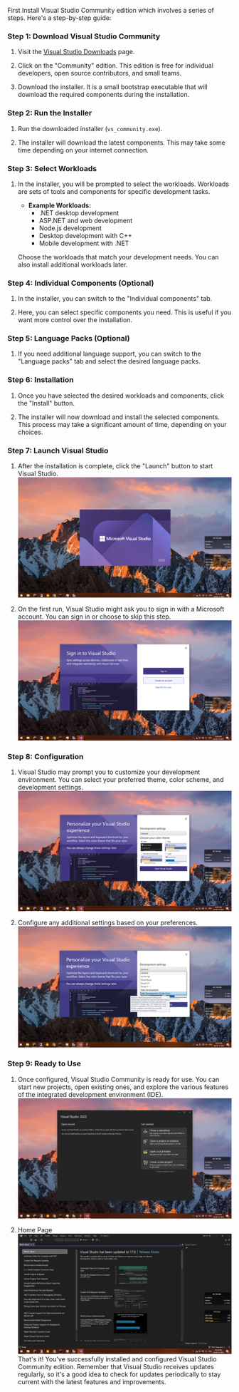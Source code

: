 First Install Visual Studio Community edition which involves a series of steps. Here's a step-by-step guide:

### Step 1: Download Visual Studio Community

1. Visit the [Visual Studio Downloads](https://visualstudio.microsoft.com/visual-cpp-build-tools/) page.

2. Click on the "Community" edition. This edition is free for individual developers, open source contributors, and small teams.

3. Download the installer. It is a small bootstrap executable that will download the required components during the installation.

### Step 2: Run the Installer

1. Run the downloaded installer (`vs_community.exe`).

2. The installer will download the latest components. This may take some time depending on your internet connection.

### Step 3: Select Workloads

1. In the installer, you will be prompted to select the workloads. Workloads are sets of tools and components for specific development tasks.

   - **Example Workloads:**
     - .NET desktop development
     - ASP.NET and web development
     - Node.js development
     - Desktop development with C++
     - Mobile development with .NET

   Choose the workloads that match your development needs. You can also install additional workloads later.

### Step 4: Individual Components (Optional)

1. In the installer, you can switch to the "Individual components" tab.

2. Here, you can select specific components you need. This is useful if you want more control over the installation.

### Step 5: Language Packs (Optional)

1. If you need additional language support, you can switch to the "Language packs" tab and select the desired language packs.

### Step 6: Installation

1. Once you have selected the desired workloads and components, click the "Install" button.

2. The installer will now download and install the selected components. This process may take a significant amount of time, depending on your choices.

### Step 7: Launch Visual Studio

1. After the installation is complete, click the "Launch" button to start Visual Studio.
   <img src="https://github.com/sbccas/VBDotNetDemos/blob/master/1_Syllabus/1.png" alt="Image" width="Auto" height="Auto">

2. On the first run, Visual Studio might ask you to sign in with a Microsoft account. You can sign in or choose to skip this step.
   <img src="https://github.com/sbccas/VBDotNetDemos/blob/master/1_Syllabus/2.png" alt="Image" width="Auto" height="Auto">

### Step 8: Configuration

1. Visual Studio may prompt you to customize your development environment. You can select your preferred theme, color scheme, and development settings.
   <img src="https://github.com/sbccas/VBDotNetDemos/blob/master/1_Syllabus/3.png" alt="Image" width="Auto" height="Auto">

2. Configure any additional settings based on your preferences.
   <img src="https://github.com/sbccas/VBDotNetDemos/blob/master/1_Syllabus/4.png" alt="Image" width="Auto" height="Auto">

### Step 9: Ready to Use

1. Once configured, Visual Studio Community is ready for use. You can start new projects, open existing ones, and explore the various features of the integrated development environment (IDE).
   <img src="https://github.com/sbccas/VBDotNetDemos/blob/master/1_Syllabus/5.png" alt="Image" width="Auto" height="Auto">
   
2. Home Page
   <img src="https://github.com/sbccas/VBDotNetDemos/blob/master/1_Syllabus/6.png" alt="Image" width="Auto" height="Auto">
That's it! You've successfully installed and configured Visual Studio Community edition. Remember that Visual Studio receives updates regularly, so it's a good idea to check for updates periodically to stay current with the latest features and improvements.

